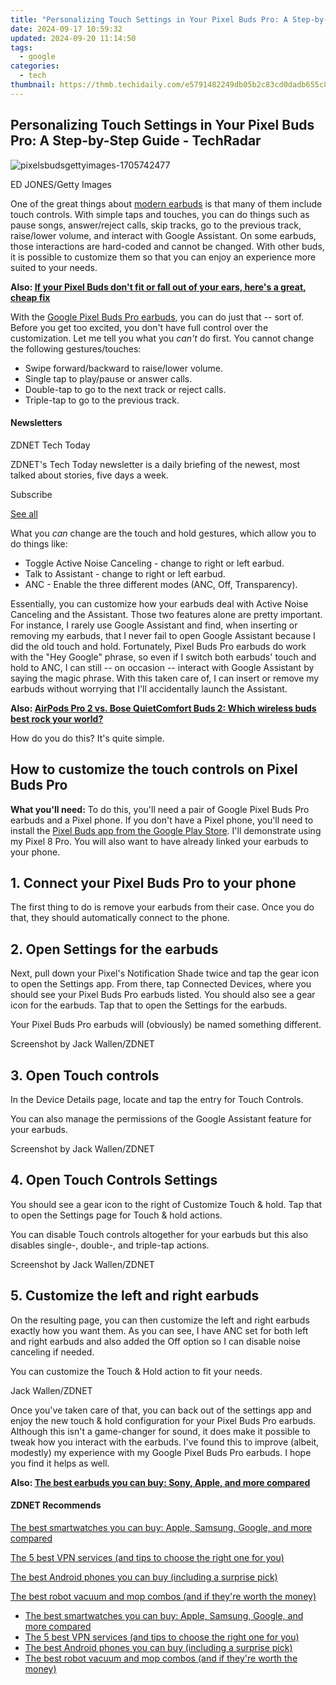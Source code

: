 ```yaml
---
title: "Personalizing Touch Settings in Your Pixel Buds Pro: A Step-by-Step Guide - TechRadar"
date: 2024-09-17 10:59:32
updated: 2024-09-20 11:14:50
tags:
  - google
categories:
  - tech
thumbnail: https://thmb.techidaily.com/e5791482249db05b2c83cd0dadb655c84a6fd60d498599c2c81d00c0991581e6.jpg
---
```


## Personalizing Touch Settings in Your Pixel Buds Pro: A Step-by-Step Guide - TechRadar

![pixelsbudsgettyimages-1705742477](https://www.zdnet.com/a/img/resize/342b4db46663bb5cf8813ff43754c3f5fdc83fd2/2024/01/10/7327219a-1964-4092-9286-a5326dc508b6/pixelsbudsgettyimages-1705742477.jpg?auto=webp&width=1280)

ED JONES/Getty Images

One of the great things about [modern earbuds](https://www.zdnet.com/article/best-earbuds/) is that many of them include touch controls. With simple taps and touches, you can do things such as pause songs, answer/reject calls, skip tracks, go to the previous track, raise/lower volume, and interact with Google Assistant. On some earbuds, those interactions are hard-coded and cannot be changed. With other buds, it is possible to customize them so that you can enjoy an experience more suited to your needs.

**Also: [If your Pixel Buds don't fit or fall out of your ears, here's a great, cheap fix](https://www.zdnet.com/article/if-your-pixel-buds-dont-fit-or-fall-out-of-your-ears-heres-a-great-cheap-fix/)**

With the [Google Pixel Buds Pro earbuds](https://www.zdnet.com/article/google-pixel-buds-pro-review/), you can do just that -- sort of. Before you get too excited, you don't have full control over the customization. Let me tell you what you _can't_ do first. You cannot change the following gestures/touches:

* Swipe forward/backward to raise/lower volume.
* Single tap to play/pause or answer calls.
* Double-tap to go to the next track or reject calls.
* Triple-tap to go to the previous track.

#### Newsletters

ZDNET Tech Today

ZDNET's Tech Today newsletter is a daily briefing of the newest, most talked about stories, five days a week.

 Subscribe

[See all](https://www.zdnet.com/newsletters/)

What you _can_ change are the touch and hold gestures, which allow you to do things like:

* Toggle Active Noise Canceling - change to right or left earbud.
* Talk to Assistant - change to right or left earbud.
* ANC - Enable the three different modes (ANC, Off, Transparency).

Essentially, you can customize how your earbuds deal with Active Noise Canceling and the Assistant. Those two features alone are pretty important. For instance, I rarely use Google Assistant and find, when inserting or removing my earbuds, that I never fail to open Google Assistant because I did the old touch and hold. Fortunately, Pixel Buds Pro earbuds do work with the "Hey Google" phrase, so even if I switch both earbuds' touch and hold to ANC, I can still -- on occasion -- interact with Google Assistant by saying the magic phrase. With this taken care of, I can insert or remove my earbuds without worrying that I'll accidentally launch the Assistant.

**Also: [AirPods Pro 2 vs. Bose QuietComfort Buds 2: Which wireless buds best rock your world?](https://www.zdnet.com/article/airpods-pro-2-vs-bose-quietcomfort-buds-2-which-wireless-earbuds-will-best-rock-your-world/)**

How do you do this? It's quite simple.

## How to customize the touch controls on Pixel Buds Pro

**What you'll need:** To do this, you'll need a pair of Google Pixel Buds Pro earbuds and a Pixel phone. If you don't have a Pixel phone, you'll need to install the [Pixel Buds app from the Google Play Store](https://play.google.com/store/apps/details?id=com.google.android.apps.wearables.maestro.companion&hl=en%5FUS&gl=US). I'll demonstrate using my Pixel 8 Pro. You will also want to have already linked your earbuds to your phone.

## 1\. Connect your Pixel Buds Pro to your phone

The first thing to do is remove your earbuds from their case. Once you do that, they should automatically connect to the phone.

## 2\. Open Settings for the earbuds

Next, pull down your Pixel's Notification Shade twice and tap the gear icon to open the Settings app. From there, tap Connected Devices, where you should see your Pixel Buds Pro earbuds listed. You should also see a gear icon for the earbuds. Tap that to open the Settings for the earbuds.

Your Pixel Buds Pro earbuds will (obviously) be named something different.

Screenshot by Jack Wallen/ZDNET

## 3\. Open Touch controls

In the Device Details page, locate and tap the entry for Touch Controls.

You can also manage the permissions of the Google Assistant feature for your earbuds.

Screenshot by Jack Wallen/ZDNET

## 4\. Open Touch Controls Settings

You should see a gear icon to the right of Customize Touch & hold. Tap that to open the Settings page for Touch & hold actions.

You can disable Touch controls altogether for your earbuds but this also disables single-, double-, and triple-tap actions.

Screenshot by Jack Wallen/ZDNET

## 5\. Customize the left and right earbuds

On the resulting page, you can then customize the left and right earbuds exactly how you want them. As you can see, I have ANC set for both left and right earbuds and also added the Off option so I can disable noise canceling if needed.

You can customize the Touch & Hold action to fit your needs.

Jack Wallen/ZDNET

Once you've taken care of that, you can back out of the settings app and enjoy the new touch & hold configuration for your Pixel Buds Pro earbuds. Although this isn't a game-changer for sound, it does make it possible to tweak how you interact with the earbuds. I've found this to improve (albeit, modestly) my experience with my Google Pixel Buds Pro earbuds. I hope you find it helps as well.

**Also: [The best earbuds you can buy: Sony, Apple, and more compared](https://www.zdnet.com/article/best-earbuds/)**

#### **ZDNET** Recommends

[The best smartwatches you can buy: Apple, Samsung, Google, and more compared](https://www.zdnet.com/article/best-smartwatch/ "The best smartwatches you can buy: Apple, Samsung, Google, and more compared")

[The 5 best VPN services (and tips to choose the right one for you)](https://www.zdnet.com/article/best-vpn/ "The 5 best VPN services (and tips to choose the right one for you)")

[The best Android phones you can buy (including a surprise pick)](https://www.zdnet.com/article/best-android-phone/ "The best Android phones you can buy (including a surprise pick)")

[The best robot vacuum and mop combos (and if they're worth the money)](https://www.zdnet.com/article/best-robot-vacuum-mop/ "The best robot vacuum and mop combos (and if they're worth the money)")

* [The best smartwatches you can buy: Apple, Samsung, Google, and more compared](https://www.zdnet.com/article/best-smartwatch/ "The best smartwatches you can buy: Apple, Samsung, Google, and more compared")
* [The 5 best VPN services (and tips to choose the right one for you)](https://www.zdnet.com/article/best-vpn/ "The 5 best VPN services (and tips to choose the right one for you)")
* [The best Android phones you can buy (including a surprise pick)](https://www.zdnet.com/article/best-android-phone/ "The best Android phones you can buy (including a surprise pick)")
* [The best robot vacuum and mop combos (and if they're worth the money)](https://www.zdnet.com/article/best-robot-vacuum-mop/ "The best robot vacuum and mop combos (and if they're worth the money)")

<ins class="adsbygoogle"
     style="display:block"
     data-ad-format="autorelaxed"
     data-ad-client="ca-pub-7571918770474297"
     data-ad-slot="1223367746"></ins>



<ins class="adsbygoogle"
     style="display:block"
     data-ad-client="ca-pub-7571918770474297"
     data-ad-slot="8358498916"
     data-ad-format="auto"
     data-full-width-responsive="true"></ins>
